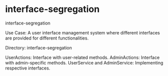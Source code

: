 # interface-segregation

interface-segregation

Use Case: A user interface management system where different interfaces are provided for different functionalities.

Directory: interface-segregation

UserActions: Interface with user-related methods.
AdminActions: Interface with admin-specific methods.
UserService and AdminService: Implementing respective interfaces.